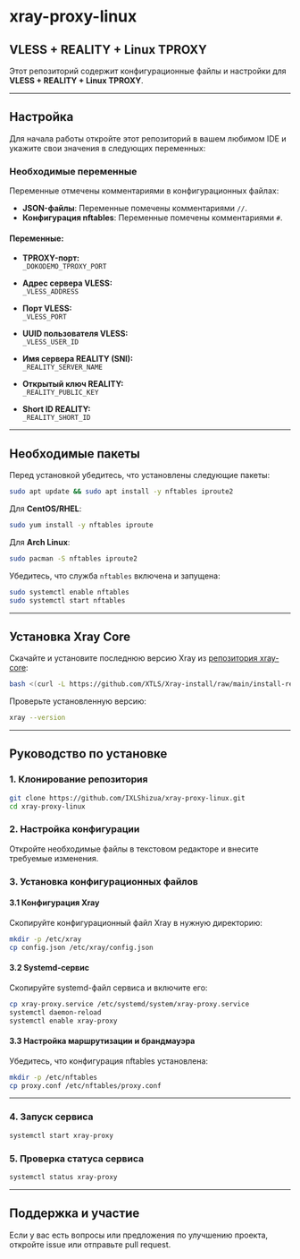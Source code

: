 # xray-proxy-linux

## VLESS + REALITY + Linux TPROXY

Этот репозиторий содержит конфигурационные файлы и настройки для **VLESS + REALITY + Linux TPROXY**.

---

## Настройка

Для начала работы откройте этот репозиторий в вашем любимом IDE и укажите свои значения в следующих переменных:

### Необходимые переменные

Переменные отмечены комментариями в конфигурационных файлах:

- **JSON-файлы**: Переменные помечены комментариями `//`.
- **Конфигурация nftables**: Переменные помечены комментариями `#`.

#### Переменные:

- **TPROXY-порт:**  
  `_DOKODEMO_TPROXY_PORT`

- **Адрес сервера VLESS:**  
  `_VLESS_ADDRESS`

- **Порт VLESS:**  
  `_VLESS_PORT`

- **UUID пользователя VLESS:**  
  `_VLESS_USER_ID`

- **Имя сервера REALITY (SNI):**  
  `_REALITY_SERVER_NAME`

- **Открытый ключ REALITY:**  
  `_REALITY_PUBLIC_KEY`

- **Short ID REALITY:**  
  `_REALITY_SHORT_ID`

---

## Необходимые пакеты

Перед установкой убедитесь, что установлены следующие пакеты:

```bash
sudo apt update && sudo apt install -y nftables iproute2
```

Для **CentOS/RHEL**:

```bash
sudo yum install -y nftables iproute
```

Для **Arch Linux**:

```bash
sudo pacman -S nftables iproute2
```

Убедитесь, что служба `nftables` включена и запущена:

```bash
sudo systemctl enable nftables
sudo systemctl start nftables
```

---

## Установка Xray Core

Скачайте и установите последнюю версию Xray из [репозитория xray-core](https://github.com/XTLS/Xray-core/releases):

```bash
bash <(curl -L https://github.com/XTLS/Xray-install/raw/main/install-release.sh) install
```

Проверьте установленную версию:

```bash
xray --version
```

---

## Руководство по установке

### 1. Клонирование репозитория

```bash
git clone https://github.com/IXLShizua/xray-proxy-linux.git
cd xray-proxy-linux
```

### 2. Настройка конфигурации

Откройте необходимые файлы в текстовом редакторе и внесите требуемые изменения.

### 3. Установка конфигурационных файлов

#### 3.1 Конфигурация Xray

Скопируйте конфигурационный файл Xray в нужную директорию:

```bash
mkdir -p /etc/xray
cp config.json /etc/xray/config.json
```

#### 3.2 Systemd-сервис

Скопируйте systemd-файл сервиса и включите его:

```bash
cp xray-proxy.service /etc/systemd/system/xray-proxy.service
systemctl daemon-reload
systemctl enable xray-proxy
```

#### 3.3 Настройка маршрутизации и брандмауэра

Убедитесь, что конфигурация nftables установлена:

```bash
mkdir -p /etc/nftables
cp proxy.conf /etc/nftables/proxy.conf
```

---

### 4. Запуск сервиса

```bash
systemctl start xray-proxy
```

### 5. Проверка статуса сервиса

```bash
systemctl status xray-proxy
```

---

## Поддержка и участие

Если у вас есть вопросы или предложения по улучшению проекта, откройте issue или отправьте pull request.

